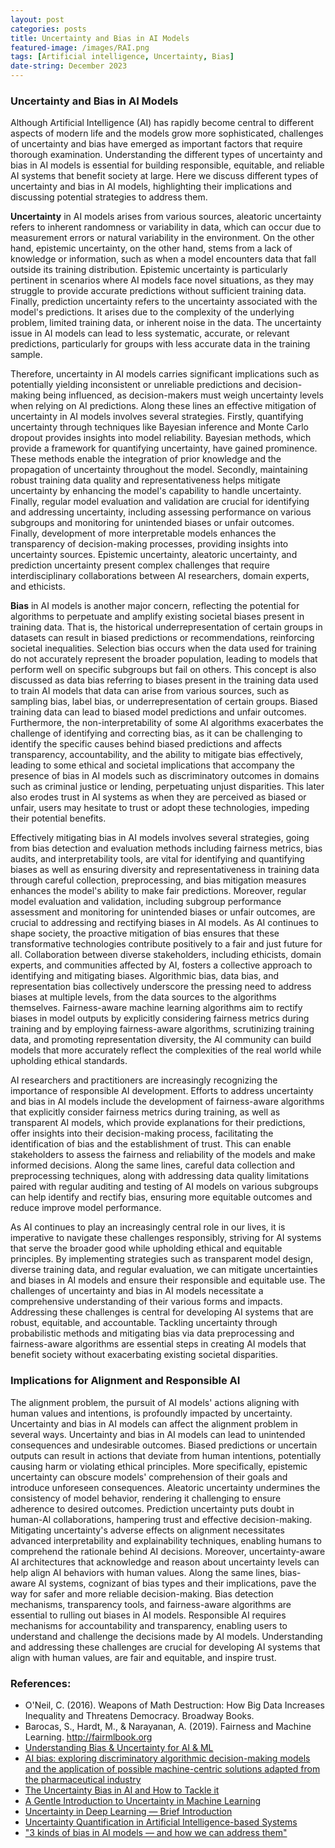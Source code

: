 ```yaml
---
layout: post
categories: posts
title: Uncertainty and Bias in AI Models
featured-image: /images/RAI.png
tags: [Artificial intelligence, Uncertainty, Bias]
date-string: December 2023
---
```


### Uncertainty and Bias in AI Models

Although Artificial Intelligence (AI) has rapidly become central to different aspects of modern life and the models grow more sophisticated, challenges of uncertainty and bias have emerged as important factors that require thorough examination. Understanding the different types of uncertainty and bias in AI models is essential for building responsible, equitable, and reliable AI systems that benefit society at large. Here we discuss different types of uncertainty and bias in AI models, highlighting their implications and discussing potential strategies to address them.

**Uncertainty** in AI models arises from various sources, aleatoric uncertainty refers to inherent randomness or variability in data, which can occur due to measurement errors or natural variability in the environment. On the other hand, epistemic uncertainty, on the other hand, stems from a lack of knowledge or information, such as when a model encounters data that fall outside its training distribution. Epistemic uncertainty is particularly pertinent in scenarios where AI models face novel situations, as they may struggle to provide accurate predictions without sufficient training data. Finally, prediction uncertainty refers to the uncertainty associated with the model's predictions. It arises due to the complexity of the underlying problem, limited training data, or inherent noise in the data. The uncertainty issue in AI models can lead to less systematic, accurate, or relevant predictions, particularly for groups with less accurate data in the training sample. 

Therefore, uncertainty in AI models carries significant implications such as potentially yielding inconsistent or unreliable predictions and decision-making being influenced, as decision-makers must weigh uncertainty levels when relying on AI predictions. Along these lines an effective mitigation of uncertainty in AI models involves several strategies. Firstly, quantifying uncertainty through techniques like Bayesian inference and Monte Carlo dropout provides insights into model reliability.  Bayesian methods, which provide a framework for quantifying uncertainty, have gained prominence. These methods enable the integration of prior knowledge and the propagation of uncertainty throughout the model. Secondly, maintaining robust training data quality and representativeness helps mitigate uncertainty by enhancing the model's capability to handle uncertainty. Finally, regular model evaluation and validation are crucial for identifying and addressing uncertainty, including assessing performance on various subgroups and monitoring for unintended biases or unfair outcomes. Finally, development of more interpretable models enhances the transparency of decision-making processes, providing insights into uncertainty sources. Epistemic uncertainty, aleatoric uncertainty, and prediction uncertainty present complex challenges that require interdisciplinary collaborations between AI researchers, domain experts, and ethicists. 

**Bias** in AI models is another major concern, reflecting the potential for algorithms to perpetuate and amplify existing societal biases present in training data. That is, the historical underrepresentation of certain groups in datasets can result in biased predictions or recommendations, reinforcing societal inequalities. Selection bias occurs when the data used for training do not accurately represent the broader population, leading to models that perform well on specific subgroups but fail on others. This concept is also discussed as data bias referring to biases present in the training data used to train AI models that data can arise from various sources, such as sampling bias, label bias, or underrepresentation of certain groups. Biased training data can lead to biased model predictions and unfair outcomes. Furthermore, the non-interpretability of some AI algorithms exacerbates the challenge of identifying and correcting bias, as it can be challenging to identify the specific causes behind biased predictions and affects transparency, accountability, and the ability to mitigate bias effectively, leading to some ethical and societal implications that accompany the presence of bias in AI models such as discriminatory outcomes in domains such as criminal justice or lending, perpetuating unjust disparities. This later also erodes trust in AI systems as when they are perceived as biased or unfair, users may hesitate to trust or adopt these technologies, impeding their potential benefits.

Effectively mitigating bias in AI models involves several strategies, going from bias detection and evaluation methods including fairness metrics, bias audits, and interpretability tools, are vital for identifying and quantifying biases as well as ensuring diversity and representativeness in training data through careful collection, preprocessing, and bias mitigation measures enhances the model's ability to make fair predictions. Moreover, regular model evaluation and validation, including subgroup performance assessment and monitoring for unintended biases or unfair outcomes, are crucial to addressing and rectifying biases in AI models.  As AI continues to shape society, the proactive mitigation of bias ensures that these transformative technologies contribute positively to a fair and just future for all. Collaboration between diverse stakeholders, including ethicists, domain experts, and communities affected by AI, fosters a collective approach to identifying and mitigating biases. Algorithmic bias, data bias, and representation bias collectively underscore the pressing need to address biases at multiple levels, from the data sources to the algorithms themselves. Fairness-aware machine learning algorithms aim to rectify biases in model outputs by explicitly considering fairness metrics during training and by employing fairness-aware algorithms, scrutinizing training data, and promoting representation diversity, the AI community can build models that more accurately reflect the complexities of the real world while upholding ethical standards.

AI researchers and practitioners are increasingly recognizing the importance of responsible AI development. Efforts to address uncertainty and bias in AI models include the development of fairness-aware algorithms that explicitly consider fairness metrics during training, as well as transparent AI models, which provide explanations for their predictions, offer insights into their decision-making process, facilitating the identification of bias and the establishment of trust. This can enable stakeholders to assess the fairness and reliability of the models and make informed decisions. Along the same lines, careful data collection and preprocessing techniques, along with addressing data quality limitations paired with regular auditing and testing of AI models on various subgroups can help identify and rectify bias, ensuring more equitable outcomes and reduce improve model performance.

As AI continues to play an increasingly central role in our lives, it is imperative to navigate these challenges responsibly, striving for AI systems that serve the broader good while upholding ethical and equitable principles. By implementing strategies such as transparent model design, diverse training data, and regular evaluation, we can mitigate uncertainties and biases in AI models and ensure their responsible and equitable use. The challenges of uncertainty and bias in AI models necessitate a comprehensive understanding of their various forms and impacts. Addressing these challenges is central for developing AI systems that are robust, equitable, and accountable. Tackling uncertainty through probabilistic methods and mitigating bias via data preprocessing and fairness-aware algorithms are essential steps in creating AI models that benefit society without exacerbating existing societal disparities. 

### Implications for Alignment and Responsible AI

The alignment problem, the pursuit of AI models' actions aligning with human values and intentions, is profoundly impacted by uncertainty. Uncertainty and bias in AI models can affect the alignment problem in several ways.  Uncertainty and bias in AI models can lead to unintended consequences and undesirable outcomes. Biased predictions or uncertain outputs can result in actions that deviate from human intentions, potentially causing harm or violating ethical principles. More specifically, epistemic uncertainty can obscure models' comprehension of their goals and introduce unforeseen consequences. Aleatoric uncertainty undermines the consistency of model behavior, rendering it challenging to ensure adherence to desired outcomes. Prediction uncertainty puts doubt in human-AI collaborations, hampering trust and effective decision-making. Mitigating uncertainty's adverse effects on alignment necessitates advanced interpretability and explainability techniques, enabling humans to comprehend the rationale behind AI decisions. Moreover, uncertainty-aware AI architectures that acknowledge and reason about uncertainty levels can help align AI behaviors with human values. Along the same lines, bias-aware AI systems, cognizant of bias types and their implications, pave the way for safer and more reliable decision-making. Bias detection mechanisms, transparency tools, and fairness-aware algorithms are essential to rulling out biases in AI models. Responsible AI requires mechanisms for accountability and transparency, enabling users to understand and challenge the decisions made by AI models. Understanding and addressing these challenges are crucial for developing AI systems that align with human values, are fair and equitable, and inspire trust. 

### References:
+  O'Neil, C. (2016). Weapons of Math Destruction: How Big Data Increases Inequality and Threatens Democracy. Broadway Books.
+  Barocas, S., Hardt, M., & Narayanan, A. (2019). Fairness and Machine Learning. http://fairmlbook.org
+ [Understanding Bias & Uncertainty for AI & ML](https://biglinden.com/uncertainty-and-bias-in-ai-and-machine-learning/)  
+ [AI bias: exploring discriminatory algorithmic decision-making models and the application of possible machine-centric solutions adapted from the pharmaceutical industry](https://www.ncbi.nlm.nih.gov/pmc/articles/PMC8830968/) 
+ [The Uncertainty Bias in AI and How to Tackle it](https://aithority.com/machine-learning/the-uncertainty-bias-in-ai-and-how-to-tackle-it/)  
+ [A Gentle Introduction to Uncertainty in Machine Learning](https://machinelearningmastery.com/uncertainty-in-machine-learning/)  
+ [Uncertainty in Deep Learning — Brief Introduction](https://towardsdatascience.com/uncertainty-in-deep-learning-brief-introduction-1f9a5de3ae04)  
+ [Uncertainty Quantification in Artificial Intelligence-based Systems](https://www.kdnuggets.com/2022/04/uncertainty-quantification-artificial-intelligencebased-systems.html)  
+ ["3 kinds of bias in AI models — and how we can address them"](https://www.infoworld.com/article/3607748/3-kinds-of-bias-in-ai-models-and-how-we-can-address-them.html)  
